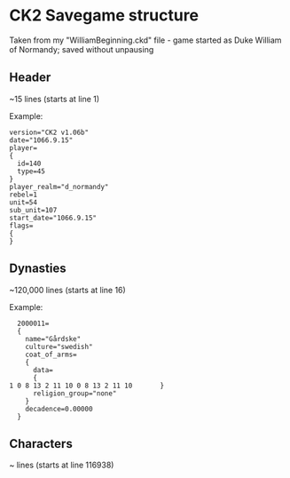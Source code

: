 CK2 Savegame structure
======================

Taken from my "WilliamBeginning.ckd" file - game started as Duke William of Normandy; saved without unpausing

Header
------
~15 lines (starts at line 1)

Example:

    version="CK2 v1.06b"
    date="1066.9.15"
    player=
    {
      id=140
      type=45
    }
    player_realm="d_normandy"
    rebel=1
    unit=54
    sub_unit=107
    start_date="1066.9.15"
    flags=
    {
    }

Dynasties
---------
~120,000 lines (starts at line 16)

Example:

      2000011=
      {
        name="Gårdske"
        culture="swedish"
        coat_of_arms=
        {
          data=
          {
    1 0 8 13 2 11 10 0 8 13 2 11 10       }
          religion_group="none"
        }
        decadence=0.00000
      }

Characters
----------
~ lines (starts at line 116938)